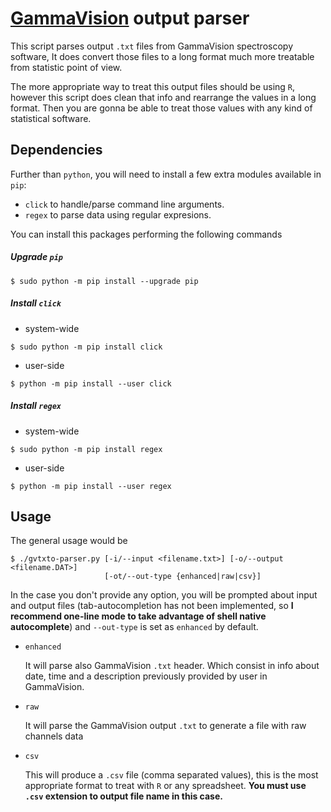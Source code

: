 # [GammaVision](https://www.ortec-online.com/products/application-software/gammavision) output parser

This script parses output `.txt` files from GammaVision spectroscopy software, It does convert those files to a long format much more treatable from statistic point of view.

The more appropriate way to treat this output files should be using `R`, however this script does clean that info and rearrange the values in a long format. Then you are gonna be able to treat those values with any kind of statistical software.

## Dependencies
Further than `python`, you will need to install a few extra modules available in `pip`:

- `click` to handle/parse command line arguments.
- `regex` to parse data using regular expresions.

You can install this packages performing the following commands

##### Upgrade `pip`
```
$ sudo python -m pip install --upgrade pip
```
##### Install `click`
  - system-wide
  ```
  $ sudo python -m pip install click
  ```
  - user-side
  ```
  $ python -m pip install --user click
  ```
##### Install `regex`
  - system-wide
  ```
  $ sudo python -m pip install regex
  ```
  - user-side
  ```
  $ python -m pip install --user regex
  ```

## Usage
The general usage would be

```
$ ./gvtxto-parser.py [-i/--input <filename.txt>] [-o/--output <filename.DAT>]
                     [-ot/--out-type {enhanced|raw|csv}]
```

In the case you don't provide any option, you will be prompted about input and output files (tab-autocompletion has not been implemented, so **I recommend one-line mode to take advantage of shell native autocomplete**) and `--out-type` is set as `enhanced` by default.

  - `enhanced`

    It will parse also GammaVision `.txt` header. Which consist in info about date, time and a description previously provided by user in GammaVision.
  - `raw`

    It will parse the GammaVision output `.txt` to generate a file with raw channels data

  - `csv`

    This will produce a `.csv` file (comma separated values), this is the most appropriate format to treat with `R` or any spreadsheet. **You must use `.csv` extension to output file name in this case.**

